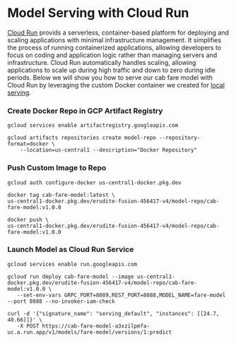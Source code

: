 # Model Serving with Cloud Run
[Cloud Run](https://cloud.google.com/run?hl=en) provids a serverless, container-based platform for deploying and scaling applications with minimal infrastructure management. It simplifies the process of running containerized applications, allowing developers to focus on coding and application logic rather than managing servers and infrastructure. Cloud Run automatically handles scaling, allowing applications to scale up during high traffic and down to zero during idle periods. Below we will show you how to serve our cab fare model with Cloud Run by leveraging the custom Docker container we created for [local serving](../local/README.md#serving-with-a-custom-docker-image).

### Create Docker Repo in GCP Artifact Registry

```
gcloud services enable artifactregistry.googleapis.com

gcloud artifacts repositories create model-repo --repository-format=docker \
    --location=us-central1 --description="Docker Repository" 
```

### Push Custom Image to Repo 
```
gcloud auth configure-docker us-central1-docker.pkg.dev

docker tag cab-fare-model:latest \
us-central1-docker.pkg.dev/erudite-fusion-456417-v4/model-repo/cab-fare-model:v1.0.0

docker push \
us-central1-docker.pkg.dev/erudite-fusion-456417-v4/model-repo/cab-fare-model:v1.0.0
```

### Launch Model as Cloud Run Service 
```
gcloud services enable run.googleapis.com

gcloud run deploy cab-fare-model --image us-central1-docker.pkg.dev/erudite-fusion-456417-v4/model-repo/cab-fare-model:v1.0.0 \
   --set-env-vars GRPC_PORT=8089,REST_PORT=8088,MODEL_NAME=fare-model --port 8088 --no-invoker-iam-check

curl -d '{"signature_name": "serving_default", "instances": [[24.7, 40.66]]}' \
   -X POST https://cab-fare-model-a3xzilpmfa-uc.a.run.app/v1/models/fare-model/versions/1:predict
```
